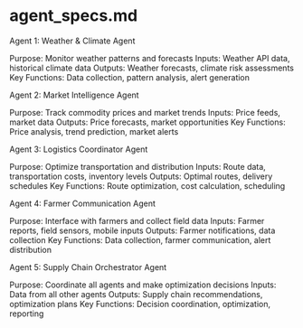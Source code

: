 # agent_specs.md
Agent 1: Weather & Climate Agent

Purpose: Monitor weather patterns and forecasts
Inputs: Weather API data, historical climate data
Outputs: Weather forecasts, climate risk assessments
Key Functions: Data collection, pattern analysis, alert generation

Agent 2: Market Intelligence Agent

Purpose: Track commodity prices and market trends
Inputs: Price feeds, market data
Outputs: Price forecasts, market opportunities
Key Functions: Price analysis, trend prediction, market alerts

Agent 3: Logistics Coordinator Agent

Purpose: Optimize transportation and distribution
Inputs: Route data, transportation costs, inventory levels
Outputs: Optimal routes, delivery schedules
Key Functions: Route optimization, cost calculation, scheduling

Agent 4: Farmer Communication Agent

Purpose: Interface with farmers and collect field data
Inputs: Farmer reports, field sensors, mobile inputs
Outputs: Farmer notifications, data collection
Key Functions: Data collection, farmer communication, alert distribution

Agent 5: Supply Chain Orchestrator Agent

Purpose: Coordinate all agents and make optimization decisions
Inputs: Data from all other agents
Outputs: Supply chain recommendations, optimization plans
Key Functions: Decision coordination, optimization, reporting